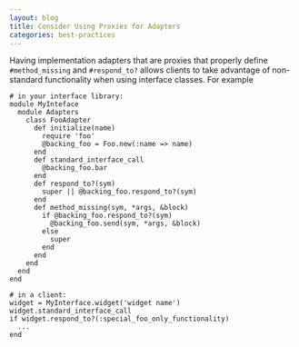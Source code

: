 ```yaml
---
layout: blog
title: Consider Using Proxies for Adapters
categories: best-practices
---
```


Having implementation adapters that are proxies that properly define `#method_missing` and `#respond_to?` allows clients to take advantage of non-standard functionality when using interface classes. For example

    # in your interface library:
    module MyInteface
      module Adapters
        class FooAdapter
          def initialize(name)
            require 'foo'
            @backing_foo = Foo.new(:name => name)
          end
          def standard_interface_call
            @backing_foo.bar
          end
          def respond_to?(sym)
            super || @backing_foo.respond_to?(sym)
          end
          def method_missing(sym, *args, &block)
            if @backing_foo.respond_to?(sym)
              @backing_foo.send(sym, *args, &block)
            else
              super
            end
          end
        end
      end
    end
    
    # in a client:
    widget = MyInterface.widget('widget name')
    widget.standard_interface_call
    if widget.respond_to?(:special_foo_only_functionality)
      ...
    end
